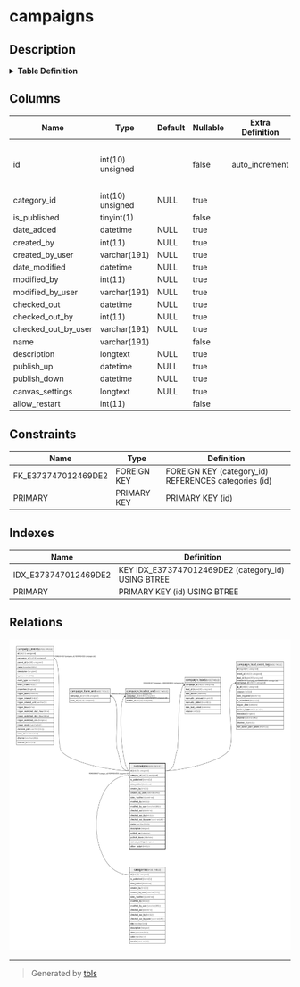 # campaigns

## Description

<details>
<summary><strong>Table Definition</strong></summary>

```sql
CREATE TABLE `campaigns` (
  `id` int(10) unsigned NOT NULL AUTO_INCREMENT,
  `category_id` int(10) unsigned DEFAULT NULL,
  `is_published` tinyint(1) NOT NULL,
  `date_added` datetime DEFAULT NULL,
  `created_by` int(11) DEFAULT NULL,
  `created_by_user` varchar(191) COLLATE utf8mb4_unicode_ci DEFAULT NULL,
  `date_modified` datetime DEFAULT NULL,
  `modified_by` int(11) DEFAULT NULL,
  `modified_by_user` varchar(191) COLLATE utf8mb4_unicode_ci DEFAULT NULL,
  `checked_out` datetime DEFAULT NULL,
  `checked_out_by` int(11) DEFAULT NULL,
  `checked_out_by_user` varchar(191) COLLATE utf8mb4_unicode_ci DEFAULT NULL,
  `name` varchar(191) COLLATE utf8mb4_unicode_ci NOT NULL,
  `description` longtext COLLATE utf8mb4_unicode_ci DEFAULT NULL,
  `publish_up` datetime DEFAULT NULL,
  `publish_down` datetime DEFAULT NULL,
  `canvas_settings` longtext COLLATE utf8mb4_unicode_ci DEFAULT NULL COMMENT '(DC2Type:array)',
  `allow_restart` int(11) NOT NULL,
  PRIMARY KEY (`id`),
  KEY `IDX_E373747012469DE2` (`category_id`),
  CONSTRAINT `FK_E373747012469DE2` FOREIGN KEY (`category_id`) REFERENCES `categories` (`id`) ON DELETE SET NULL
) ENGINE=InnoDB DEFAULT CHARSET=utf8mb4 COLLATE=utf8mb4_unicode_ci ROW_FORMAT=DYNAMIC
```

</details>

## Columns

| Name | Type | Default | Nullable | Extra Definition | Children | Parents | Comment |
| ---- | ---- | ------- | -------- | --------------- | -------- | ------- | ------- |
| id | int(10) unsigned |  | false | auto_increment | [campaign_events](campaign_events.md) [campaign_form_xref](campaign_form_xref.md) [campaign_leadlist_xref](campaign_leadlist_xref.md) [campaign_leads](campaign_leads.md) [campaign_lead_event_log](campaign_lead_event_log.md) |  |  |
| category_id | int(10) unsigned | NULL | true |  |  | [categories](categories.md) |  |
| is_published | tinyint(1) |  | false |  |  |  |  |
| date_added | datetime | NULL | true |  |  |  |  |
| created_by | int(11) | NULL | true |  |  |  |  |
| created_by_user | varchar(191) | NULL | true |  |  |  |  |
| date_modified | datetime | NULL | true |  |  |  |  |
| modified_by | int(11) | NULL | true |  |  |  |  |
| modified_by_user | varchar(191) | NULL | true |  |  |  |  |
| checked_out | datetime | NULL | true |  |  |  |  |
| checked_out_by | int(11) | NULL | true |  |  |  |  |
| checked_out_by_user | varchar(191) | NULL | true |  |  |  |  |
| name | varchar(191) |  | false |  |  |  |  |
| description | longtext | NULL | true |  |  |  |  |
| publish_up | datetime | NULL | true |  |  |  |  |
| publish_down | datetime | NULL | true |  |  |  |  |
| canvas_settings | longtext | NULL | true |  |  |  | (DC2Type:array) |
| allow_restart | int(11) |  | false |  |  |  |  |

## Constraints

| Name | Type | Definition |
| ---- | ---- | ---------- |
| FK_E373747012469DE2 | FOREIGN KEY | FOREIGN KEY (category_id) REFERENCES categories (id) |
| PRIMARY | PRIMARY KEY | PRIMARY KEY (id) |

## Indexes

| Name | Definition |
| ---- | ---------- |
| IDX_E373747012469DE2 | KEY IDX_E373747012469DE2 (category_id) USING BTREE |
| PRIMARY | PRIMARY KEY (id) USING BTREE |

## Relations

![er](campaigns.svg)

---

> Generated by [tbls](https://github.com/k1LoW/tbls)
